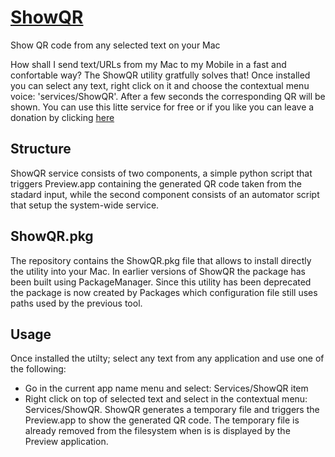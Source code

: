 # [ShowQR](http://ricsxn.github.io/ShowQR/)
Show QR code from any selected text on your Mac

How shall I send text/URLs from my Mac to my Mobile in a fast and confortable way?
The ShowQR utility gratfully solves that!
Once installed you can select any text, right click on it and choose the contextual menu voice: 'services/ShowQR'. After a few seconds the corresponding QR will be shown.
You can use this litte service for free or if you like you can leave a donation by clicking [here][donate]

## Structure
ShowQR service consists of two components, a simple python script that triggers Preview.app containing the generated QR code taken from the stadard input, while the second component consists of an automator script that setup the system-wide service.

## ShowQR.pkg
The repository contains the ShowQR.pkg file that allows to install directly the utility into your Mac.
In earlier versions of ShowQR the package has been built using PackageManager. Since this utility has been deprecated the package is now created by Packages which configuration file still uses paths used by the previous tool.

## Usage
Once installed the utilty; select any text from any application and use one of the following:
 - Go in the current app name menu and select: Services/ShowQR item
 - Right click on top of selected text and select in the contextual menu: Services/ShowQR.
ShowQR generates a temporary file and triggers the Preview.app to show the generated QR code. The temporary file is already removed from the filesystem when is is displayed by the Preview application.

 
[donate]: http://ricsxn.duckdns.org/donate.html
